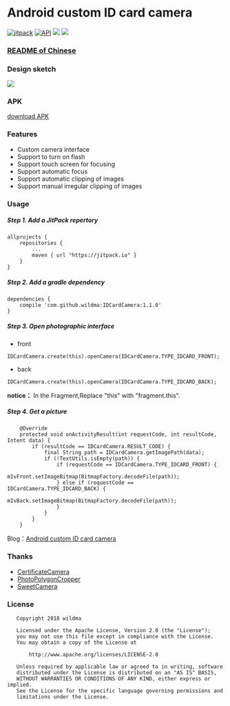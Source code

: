 # Android custom ID card camera

[![jitpack](https://jitpack.io/v/wildma/IDCardCamera.svg)](https://jitpack.io/#wildma/IDCardCamera)
[![API](https://img.shields.io/badge/API-14%2B-brightgreen.svg?style=flat)](https://android-arsenal.com/api?level=14)
[![](https://img.shields.io/badge/License-Apache--2.0-brightgreen.svg)](https://github.com/wildma/IDCardCamera/blob/master/LICENSE)
[![](https://img.shields.io/badge/Author-wildma-7AD6FD.svg)](https://github.com/wildma)

### [README of Chinese](https://github.com/wildma/IDCardCamera/blob/master/README.md)

### Design sketch
![](https://github.com/wildma/IDCardCamera/blob/master/screenshots/screenshot.jpg)

### APK
[download APK](https://github.com/wildma/IDCardCamera/raw/master/apk/com.wildma.idcardcamera-1.1.0.apk)

### Features
- Custom camera interface
- Support to turn on flash
- Support touch screen for focusing
- Support automatic focus
- Support automatic clipping of images
- Support manual irregular clipping of images

### Usage
##### Step 1. Add a JitPack repertory
```
allprojects {
    repositories {
        ...
        maven { url "https://jitpack.io" }
    }
}
```

##### Step 2. Add a gradle dependency
```
dependencies {
	compile 'com.github.wildma:IDCardCamera:1.1.0'
}
```

##### Step 3. Open photographic interface
- front
```
IDCardCamera.create(this).openCamera(IDCardCamera.TYPE_IDCARD_FRONT);
```
- back
```
IDCardCamera.create(this).openCamera(IDCardCamera.TYPE_IDCARD_BACK);
```
**notice：** In the Fragment,Replace "this" with "fragment.this".

##### Step 4. Get a picture
```
    @Override
    protected void onActivityResult(int requestCode, int resultCode, Intent data) {
        if (resultCode == IDCardCamera.RESULT_CODE) {
            final String path = IDCardCamera.getImagePath(data);
            if (!TextUtils.isEmpty(path)) {
                if (requestCode == IDCardCamera.TYPE_IDCARD_FRONT) {
                    mIvFront.setImageBitmap(BitmapFactory.decodeFile(path));
                } else if (requestCode == IDCardCamera.TYPE_IDCARD_BACK) {
                    mIvBack.setImageBitmap(BitmapFactory.decodeFile(path));
                }
            }
        }
    }
```

Blog：[Android custom ID card camera](https://www.jianshu.com/p/5e3cb0c63cd5)

### Thanks
- [CertificateCamera](https://github.com/smartown/CertificateCamera) 
- [PhotoPolygonCropper](https://github.com/leanh215/PhotoPolygonCropper)
- [SweetCamera](https://github.com/WellerV/SweetCamera)

### License
```
   Copyright 2018 wildma

   Licensed under the Apache License, Version 2.0 (the "License");
   you may not use this file except in compliance with the License.
   You may obtain a copy of the License at

       http://www.apache.org/licenses/LICENSE-2.0

   Unless required by applicable law or agreed to in writing, software
   distributed under the License is distributed on an "AS IS" BASIS,
   WITHOUT WARRANTIES OR CONDITIONS OF ANY KIND, either express or implied.
   See the License for the specific language governing permissions and
   limitations under the License.
```
